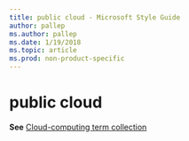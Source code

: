 ```yaml
---
title: public cloud - Microsoft Style Guide
author: pallep
ms.author: pallep
ms.date: 1/19/2018
ms.topic: article
ms.prod: non-product-specific
---
```


# public cloud

**See** [Cloud-computing term collection](/style-guide/a-z-word-list-term-collections/term-collections/cloud-computing-terms)
